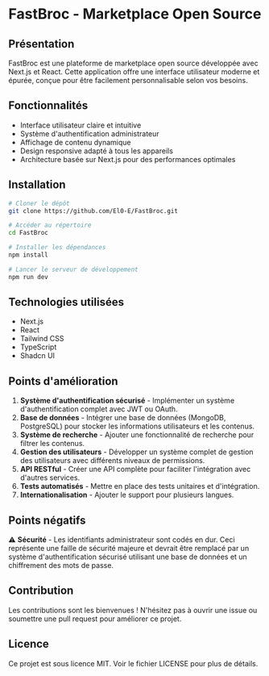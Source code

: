 # FastBroc - Marketplace Open Source

## Présentation

FastBroc est une plateforme de marketplace open source développée avec Next.js et React. Cette application offre une interface utilisateur moderne et épurée, conçue pour être facilement personnalisable selon vos besoins.

## Fonctionnalités

- Interface utilisateur claire et intuitive
- Système d'authentification administrateur
- Affichage de contenu dynamique
- Design responsive adapté à tous les appareils
- Architecture basée sur Next.js pour des performances optimales

## Installation

```bash
# Cloner le dépôt
git clone https://github.com/El0-E/FastBroc.git

# Accéder au répertoire
cd FastBroc

# Installer les dépendances
npm install

# Lancer le serveur de développement
npm run dev
```

## Technologies utilisées

- Next.js
- React
- Tailwind CSS
- TypeScript
- Shadcn UI

## Points d'amélioration

1. **Système d'authentification sécurisé** - Implémenter un système d'authentification complet avec JWT ou OAuth.
2. **Base de données** - Intégrer une base de données (MongoDB, PostgreSQL) pour stocker les informations utilisateurs et les contenus.
3. **Système de recherche** - Ajouter une fonctionnalité de recherche pour filtrer les contenus.
4. **Gestion des utilisateurs** - Développer un système complet de gestion des utilisateurs avec différents niveaux de permissions.
5. **API RESTful** - Créer une API complète pour faciliter l'intégration avec d'autres services.
6. **Tests automatisés** - Mettre en place des tests unitaires et d'intégration.
7. **Internationalisation** - Ajouter le support pour plusieurs langues.

## Points négatifs

⚠️ **Sécurité** - Les identifiants administrateur sont codés en dur. Ceci représente une faille de sécurité majeure et devrait être remplacé par un système d'authentification sécurisé utilisant une base de données et un chiffrement des mots de passe.

## Contribution

Les contributions sont les bienvenues ! N'hésitez pas à ouvrir une issue ou soumettre une pull request pour améliorer ce projet.

## Licence

Ce projet est sous licence MIT. Voir le fichier LICENSE pour plus de détails.
